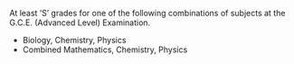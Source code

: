 At least ‘S’ grades for one of the following combinations of subjects at the G.C.E. (Advanced Level) Examination.
   - Biology, Chemistry, Physics
   - Combined Mathematics, Chemistry, Physics
